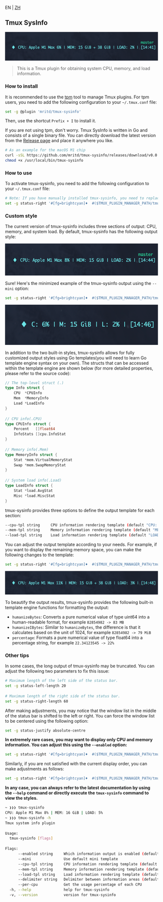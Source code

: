 EN | [ZH](./README_zh.md)

## Tmux SysInfo

![](images/SCR-20240126-nazl.png)

> This is a Tmux plugin for obtaining system CPU, memory, and load information.

### How to install

It is recommended to use the [tpm](https://github.com/tmux-plugins/tpm) tool to manage Tmux plugins. For tpm users, you need to add the following configuration to your `~/.tmux.conf` file:

```sh
set -g @plugin 'mritd/tmux-sysinfo'
```

Then, use the shortcut `Prefix + I` to install it.

If you are not using tpm, don't worry. Tmux SysInfo is written in Go and consists of a single binary file. You can directly download the latest version from the [Release page](https://github.com/mritd/tmux-sysinfo/releases) and place it anywhere you like.

```sh
# As an example for the macOS M1 chip
curl -sSL https://github.com/mritd/tmux-sysinfo/releases/download/v0.0.2/tmux-sysinfo-darwin-arm64 > /usr/local/bin/tmux-sysinfo
chmod +x /usr/local/bin/tmux-sysinfo
```

### How to use

To activate tmux-sysinfo, you need to add the following configuration to your `~/.tmux.conf` file:

```sh
# Note: If you have manually installed tmux-sysinfo, you need to replace the file path with /usr/local/bin/tmux-sysinfo.
set -g status-right '#[fg=brightcyan]♦  #($TMUX_PLUGIN_MANAGER_PATH/tmux-sysinfo/tmux-sysinfo) | [%H:%M]'
```

### Custom style

The current version of tmux-sysinfo includes three sections of output: CPU, memory, and system load. By default, tmux-sysinfo has the following output style:

![](images/SCR-20240126-ncdy.png)

Sure! Here's the minimized example of the tmux-sysinfo output using the `--mini` option:

```sh
set -g status-right '#[fg=brightcyan]♦  #($TMUX_PLUGIN_MANAGER_PATH/tmux-sysinfo/tmux-sysinfo --mini) | [%H:%M]'
```

![](images/SCR-20240126-ncqy.png)

In addition to the two built-in styles, tmux-sysinfo allows for fully customized output styles using Go templates(you will need to learn Go template engine syntax on your own). The structs that can be accessed within the template engine are shown below (for more detailed properties, please refer to the source code):

```go
// The top-level struct (.)
type Info struct {
	CPU  *CPUInfo
	Mem  *MemoryInfo
	Load *LoadInfo
}

// CPU info(.CPU)
type CPUInfo struct {
	Percent   []float64
	InfoStats []cpu.InfoStat
}

// Memory info(.Mem)
type MemoryInfo struct {
	Stat *mem.VirtualMemoryStat
	Swap *mem.SwapMemoryStat
}

// System load info(.Load)
type LoadInfo struct {
	Stat *load.AvgStat
	Misc *load.MiscStat
}
```

tmux-sysinfo provides three options to define the output template for each section:

```sh
--cpu-tpl string     CPU information rendering template (default "CPU: {{(index .CPU.InfoStats 0).ModelName}} {{index .CPU.Percent 0 | percentage}}")
--mem-tpl string     Memory information rendering template (default "MEM: {{.Mem.Stat.Used | humanizeIBytes}}")
--load-tpl string    Load information rendering template (default "LOAD: {{.Load.Stat.Load1 | percentage}}")
```

You can adjust the output template according to your needs. For example, if you want to display the remaining memory space, you can make the following changes to the template:

```sh
set -g status-right '#[fg=brightcyan]♦  #($TMUX_PLUGIN_MANAGER_PATH/tmux-sysinfo/tmux-sysinfo --mem-tpl="MEM: {{.Mem.Stat.Used | humanizeIBytes}} + {{.Mem.Stat.Free | humanizeIBytes}}") | [%H:%M]'
```

![](images/SCR-20240126-ndlz.png)

To beautify the output results, tmux-sysinfo provides the following built-in template engine functions for formatting the output:

- `humanizeBytes`: Converts a pure numerical value of type uint64 into a human-readable format, for example `82854982 -> 83 MB`
- `humanizeIBytes`: Similar to `humanizeBytes`, the difference is that it calculates based on the unit of 1024, for example `82854982 -> 79 MiB`
- `percentage`: Formats a pure numerical value of type float64 into a percentage string, for example `22.34123545 -> 22%`

### Other tips

In some cases, the long output of tmux-sysinfo may be truncated. You can adjust the following two parameters to fix this issue:

```sh
# Maximum length of the left side of the status bar.
set -g status-left-length 20

# Maximum length of the right side of the status bar.
set -g status-right-length 60
```

After making adjustments, you may notice that the window list in the middle of the status bar is shifted to the left or right. You can force the window list to be centered using the following option:

```sh
set -g status-justify absolute-centre
```

**In extremely rare cases, you may want to display only CPU and memory information. You can adjust this using the `--enabled` option:**

```sh
set -g status-right '#[fg=brightcyan]♦  #($TMUX_PLUGIN_MANAGER_PATH/tmux-sysinfo/tmux-sysinfo --enabled=cpu,mem) | [%H:%M]'
```

Similarly, if you are not satisfied with the current display order, you can make adjustments as follows:

```sh
set -g status-right '#[fg=brightcyan]♦  #($TMUX_PLUGIN_MANAGER_PATH/tmux-sysinfo/tmux-sysinfo --enabled=mem,cpu,load) | [%H:%M]'
```

**In any case, you can always refer to the latest documentation by using the `--help` command or directly execute the `tmux-sysinfo` command to view the styles.**

```sh
~ ❯❯❯ tmux-sysinfo
CPU: Apple M1 Max 8% | MEM: 16 GiB | LOAD: 5%
~ ❯❯❯ tmux-sysinfo -h
Tmux system info plugin

Usage:
  tmux-sysinfo [flags]

Flags:
      --enabled string     Which information output is enabled (default "all")
      --mini               Use default mini template
      --cpu-tpl string     CPU information rendering template (default "CPU: {{(index .CPU.InfoStats 0).ModelName}} {{index .CPU.Percent 0 | percentage}}")
      --mem-tpl string     Memory information rendering template (default "MEM: {{.Mem.Stat.Used | humanizeIBytes}}")
      --load-tpl string    Load information rendering template (default "LOAD: {{.Load.Stat.Load1 | percentage}}")
      --delimiter string   Delimiter between information areas (default "|")
      --per-cpu            Get the usage percentage of each CPU
  -h, --help               help for tmux-sysinfo
  -v, --version            version for tmux-sysinfo
```


